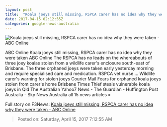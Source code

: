 ```yaml
---
layout: post
title:  "Koala joeys still missing, RSPCA carer has no idea why they were taken - ABC Online"
date: 2017-04-15 02:12:55Z
categories: google-news-australia
---
```


![Koala joeys still missing, RSPCA carer has no idea why they were taken - ABC Online](http://www.abc.net.au/news/image/8445390-1x1-700x700.jpg)

ABC Online Koala joeys still missing, RSPCA carer has no idea why they were taken ABC Online The RSPCA has no leads on the whereabouts of three joey koalas stolen from a wildlife carer's enclosure south-east of Brisbane. The three orphaned joeys were taken early yesterday morning and require specialised care and medication. RSPCA vet nurse ... Wildlife carer's warning for stolen joeys Courier Mail Fears for orphaned koala joeys stolen from carer's home Brisbane Times Thief steals vulnerable koala joeys in Qld The Australian Yahoo7 News - The Guardian - Huffington Post Australia - Sky News Australia all 15 news articles »


Full story on F3News: [Koala joeys still missing, RSPCA carer has no idea why they were taken - ABC Online](http://www.f3nws.com/n/QTtVU)

> Posted on: Saturday, April 15, 2017 7:12:55 AM
